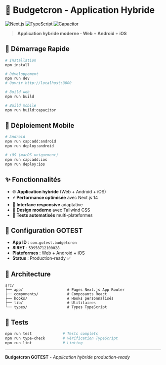 # 🎯 Budgetcron - Application Hybride

[![Next.js](https://img.shields.io/badge/Next.js-14.0-black)](https://nextjs.org/)
[![TypeScript](https://img.shields.io/badge/TypeScript-5.0-blue)](https://www.typescriptlang.org/)
[![Capacitor](https://img.shields.io/badge/Capacitor-6.0-blue)](https://capacitorjs.com/)

> **Application hybride moderne - Web + Android + iOS**

## 🚀 Démarrage Rapide

```bash
# Installation
npm install

# Développement
npm run dev
# Ouvrir http://localhost:3000

# Build web
npm run build

# Build mobile
npm run build:capacitor
```

## 📱 Déploiement Mobile

```bash
# Android
npm run cap:add:android
npm run deploy:android

# iOS (macOS uniquement)
npm run cap:add:ios
npm run deploy:ios
```

## ✨ Fonctionnalités

- 🌐 **Application hybride** (Web + Android + iOS)
- ⚡ **Performance optimisée** avec Next.js 14
- 📱 **Interface responsive** adaptative
- 🎨 **Design moderne** avec Tailwind CSS
- 🧪 **Tests automatisés** multi-plateformes

## 🔧 Configuration GOTEST

- **App ID** : `com.gotest.budgetcron`
- **SIRET** : `53958712100028`
- **Plateformes** : Web + Android + iOS
- **Status** : Production-ready ✅

## 🎯 Architecture

```
src/
├── app/                    # Pages Next.js App Router
├── components/             # Composants React
├── hooks/                  # Hooks personnalisés
├── lib/                    # Utilitaires
└── types/                  # Types TypeScript
```

## 🧪 Tests

```bash
npm run test              # Tests complets
npm run type-check        # Vérification TypeScript
npm run lint              # Linting
```

---

**Budgetcron GOTEST** - *Application hybride production-ready*
